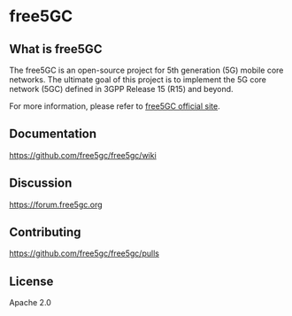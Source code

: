 # free5GC

## What is free5GC

The free5GC is an open-source project for 5th generation (5G) mobile core networks. The ultimate goal of this project is to implement the 5G core network (5GC) defined in 3GPP Release 15 (R15) and beyond.

For more information, please refer to [free5GC official site](https://free5gc.org/).

## Documentation

https://github.com/free5gc/free5gc/wiki

## Discussion

https://forum.free5gc.org

## Contributing

https://github.com/free5gc/free5gc/pulls

## License

Apache 2.0

